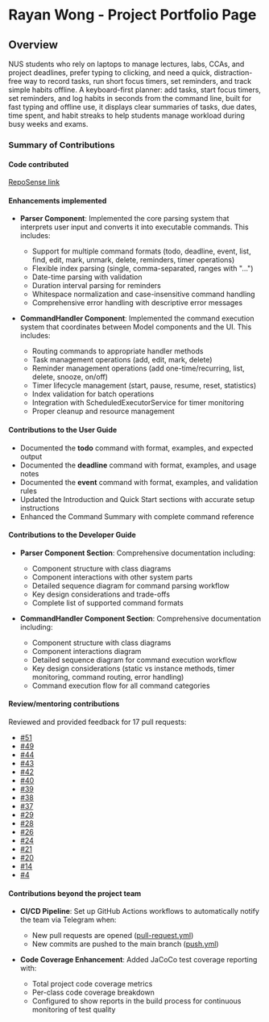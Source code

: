 # Rayan Wong - Project Portfolio Page

## Overview
NUS students who rely on laptops to manage lectures, labs, CCAs, and project deadlines, prefer typing to clicking, and need a quick, distraction-free way to record tasks, run short focus timers, set reminders, and track simple habits offline. A keyboard-first planner: add tasks, start focus timers, set reminders, and log habits in seconds from the command line, built for fast typing and offline use, it displays clear summaries of tasks, due dates, time spent, and habit streaks to help students manage workload during busy weeks and exams.

### Summary of Contributions

#### Code contributed
[RepoSense link](https://nus-cs2113-ay2526s1.github.io/tp-dashboard/?search=&sort=totalCommits%20dsc&sortWithin=title&timeframe=commit&mergegroup=&groupSelect=groupByRepos&breakdown=true&checkedFileTypes=docs~functional-code~test-code~other&since=2025-09-19T00%3A00%3A00&filteredFileName=&tabOpen=true&tabType=authorship&tabAuthor=Rayan-Wong&tabRepo=AY2526S1-CS2113-W12-3%2Ftp%5Bmaster%5D&authorshipIsMergeGroup=false&authorshipFileTypes=docs~functional-code~test-code~other&authorshipIsBinaryFileTypeChecked=false&authorshipIsIgnoredFilesChecked=false)

#### Enhancements implemented
* **Parser Component**: Implemented the core parsing system that interprets user input and converts it into executable commands. This includes:
  - Support for multiple command formats (todo, deadline, event, list, find, edit, mark, unmark, delete, reminders, timer operations)
  - Flexible index parsing (single, comma-separated, ranges with "...")
  - Date-time parsing with validation
  - Duration interval parsing for reminders
  - Whitespace normalization and case-insensitive command handling
  - Comprehensive error handling with descriptive error messages

* **CommandHandler Component**: Implemented the command execution system that coordinates between Model components and the UI. This includes:
  - Routing commands to appropriate handler methods
  - Task management operations (add, edit, mark, delete)
  - Reminder management operations (add one-time/recurring, list, delete, snooze, on/off)
  - Timer lifecycle management (start, pause, resume, reset, statistics)
  - Index validation for batch operations
  - Integration with ScheduledExecutorService for timer monitoring
  - Proper cleanup and resource management

#### Contributions to the User Guide
* Documented the **todo** command with format, examples, and expected output
* Documented the **deadline** command with format, examples, and usage notes
* Documented the **event** command with format, examples, and validation rules
* Updated the Introduction and Quick Start sections with accurate setup instructions
* Enhanced the Command Summary with complete command reference

#### Contributions to the Developer Guide
* **Parser Component Section**: Comprehensive documentation including:
  - Component structure with class diagrams
  - Component interactions with other system parts
  - Detailed sequence diagram for command parsing workflow
  - Key design considerations and trade-offs
  - Complete list of supported command formats

* **CommandHandler Component Section**: Comprehensive documentation including:
  - Component structure with class diagrams
  - Component interactions diagram
  - Detailed sequence diagram for command execution workflow
  - Key design considerations (static vs instance methods, timer monitoring, command routing, error handling)
  - Command execution flow for all command categories

#### Review/mentoring contributions
Reviewed and provided feedback for 17 pull requests:
* [#51](https://github.com/AY2526S1-CS2113-W12-3/tp/pull/51)
* [#49](https://github.com/AY2526S1-CS2113-W12-3/tp/pull/49)
* [#44](https://github.com/AY2526S1-CS2113-W12-3/tp/pull/44)
* [#43](https://github.com/AY2526S1-CS2113-W12-3/tp/pull/43)
* [#42](https://github.com/AY2526S1-CS2113-W12-3/tp/pull/42)
* [#40](https://github.com/AY2526S1-CS2113-W12-3/tp/pull/40)
* [#39](https://github.com/AY2526S1-CS2113-W12-3/tp/pull/39)
* [#38](https://github.com/AY2526S1-CS2113-W12-3/tp/pull/38)
* [#37](https://github.com/AY2526S1-CS2113-W12-3/tp/pull/37)
* [#29](https://github.com/AY2526S1-CS2113-W12-3/tp/pull/29)
* [#28](https://github.com/AY2526S1-CS2113-W12-3/tp/pull/28)
* [#26](https://github.com/AY2526S1-CS2113-W12-3/tp/pull/26)
* [#24](https://github.com/AY2526S1-CS2113-W12-3/tp/pull/24)
* [#21](https://github.com/AY2526S1-CS2113-W12-3/tp/pull/21)
* [#20](https://github.com/AY2526S1-CS2113-W12-3/tp/pull/20)
* [#14](https://github.com/AY2526S1-CS2113-W12-3/tp/pull/14)
* [#4](https://github.com/AY2526S1-CS2113-W12-3/tp/pull/4)

#### Contributions beyond the project team
* **CI/CD Pipeline**: Set up GitHub Actions workflows to automatically notify the team via Telegram when:
  - New pull requests are opened ([pull-request.yml](https://github.com/AY2526S1-CS2113-W12-3/tp/blob/master/.github/workflows/pull-request.yml))
  - New commits are pushed to the main branch ([push.yml](https://github.com/AY2526S1-CS2113-W12-3/tp/blob/master/.github/workflows/push.yml))
  
* **Code Coverage Enhancement**: Added JaCoCo test coverage reporting with:
  - Total project code coverage metrics
  - Per-class code coverage breakdown
  - Configured to show reports in the build process for continuous monitoring of test quality

